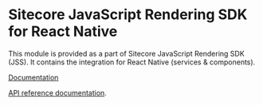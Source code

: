 # Sitecore JavaScript Rendering SDK for React Native

This module is provided as a part of Sitecore JavaScript Rendering SDK (JSS). It contains the integration for React Native (services & components).


[Documentation](https://doc.sitecore.com/xp/en/developers/hd/200/sitecore-headless-development/sitecore-javascript-rendering-sdk--jss--for-react-native.html)

[API reference documentation](/ref-docs/sitecore-jss-react-native/).
